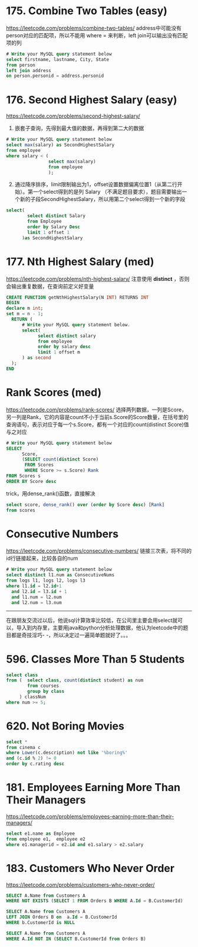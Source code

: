 # 175. Combine Two Tables (easy)
https://leetcode.com/problems/combine-two-tables/
address中可能没有person对应的匹配项，所以不能用 where = 来判断，left join可以输出没有匹配项的列
```sql
# Write your MySQL query statement below
select firstname, lastname, City, State
from person
left join address
on person.personid = address.personid
```
# 176. Second Highest Salary (easy)
https://leetcode.com/problems/second-highest-salary/
1. 嵌套子查询，先得到最大值的数据，再得到第二大的数据
```sql
# Write your MySQL query statement below
select max(salary) as SecondHighestSalary
from employee
where salary < (
                select max(salary) 
                from employee
                );
```
2. 通过降序排序，limit限制输出为1，offset设置数据偏离位置1（从第二行开始）。第一个select得到的是列 Salary （不满足题目要求），题目需要输出一个新的子段SecondHighestSalary，所以用第二个select得到一个新的字段
```sql
select(
		select distinct Salary 
		from Employee 
		order by Salary Desc
		limit 1 offset 1
	  )as SecondHighestSalary
```

# 177. Nth Highest Salary (med)
https://leetcode.com/problems/nth-highest-salary/
注意使用 **distinct** ，否则会输出重复数据，在查询前定义好变量
```sql
CREATE FUNCTION getNthHighestSalary(N INT) RETURNS INT
BEGIN
declare m int;
set m = n - 1;
  RETURN (
      # Write your MySQL query statement below.
      select(
            select distinct salary 
            from employee
            order by salary desc 
            limit 1 offset m
      ) as second
  );
END
```
# Rank Scores (med)
https://leetcode.com/problems/rank-scores/
选择两列数据，一列是Score，另一列是Rank，它的内容是count不小于当前s.Score的Score数量，在括号里的查询语句，表示对应于每一个s.Score，都有一个对应的count(distinct Score)值与之对应
```sql
# Write your MySQL query statement below
SELECT
      Score,
      (SELECT count(distinct Score) 
       FROM Scores 
       WHERE Score >= s.Score) Rank
FROM Scores s
ORDER BY Score desc
```
trick，用dense_rank()函数，直接解决
```sql
select score, dense_rank() over (order by Score desc) [Rank] 
from scores
```
# Consecutive Numbers
https://leetcode.com/problems/consecutive-numbers/
链接三次表，将不同的id行链接起来，比较各自的num
```sql
# Write your MySQL query statement below
select distinct l1.num as ConsecutiveNums  
from logs l1, logs l2, logs l3
where l1.id = l2.id+1 
  and l2.id = l3.id + 1
  and l1.num = l2.num
  and l2.num = l3.num
```
---------------------
在跟朋友交流过以后，他说sql计算效率比较低，在公司里主要会用select就可以，导入到内存里，主要用java和python分析处理数据，他认为leetcode中的题目都是奇技淫巧- -，所以决定过一遍简单题就好了。。。

# 596. Classes More Than 5 Students
```sql
select class
from (  select class, count(distinct student) as num
        from courses
        group by class
     ) classNum
where num >= 5;
```
# 620. Not Boring Movies
```sql
select *
from cinema c
where Lower(c.description) not like '%boring%'
and (c.id % 2) != 0
order by c.rating desc
```
# 181. Employees Earning More Than Their Managers
https://leetcode.com/problems/employees-earning-more-than-their-managers/
```sql
select e1.name as Employee
from employee e1,  employee e2
where e1.managerid = e2.id and e1.salary > e2.salary
```
# 183. Customers Who Never Order
https://leetcode.com/problems/customers-who-never-order/
```sql
SELECT A.Name from Customers A
WHERE NOT EXISTS (SELECT 1 FROM Orders B WHERE A.Id = B.CustomerId)

SELECT A.Name from Customers A
LEFT JOIN Orders B on  a.Id = B.CustomerId
WHERE b.CustomerId is NULL

SELECT A.Name from Customers A
WHERE A.Id NOT IN (SELECT B.CustomerId from Orders B)
```
